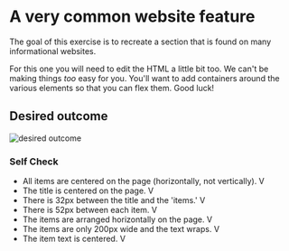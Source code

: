# A very common website feature

The goal of this exercise is to recreate a section that is found on many informational websites.

For this one you will need to edit the HTML a little bit too. We can't be making things _too_ easy for you. You'll want to add containers around the various elements so that you can flex them. Good luck!

## Desired outcome

![desired outcome](./desired-outcome.png)

### Self Check

- All items are centered on the page (horizontally, not vertically). V
- The title is centered on the page. V
- There is 32px between the title and the 'items.' V
- There is 52px between each item. V
- The items are arranged horizontally on the page. V
- The items are only 200px wide and the text wraps. V
- The item text is centered. V
